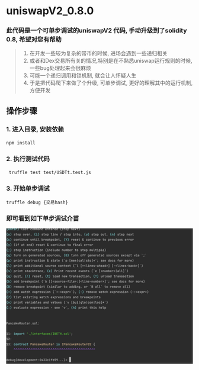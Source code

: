 # uniswapV2_0.8.0


### 此代码是一个可单步调试的uniswapV2 代码, 手动升级到了solidity 0.8, 希望对您有帮助

> 1. 在开发一些较为复杂的带币的时候, 进场会遇到一些递归相关
> 2. 或者和Dex交易所有关的情况,特别是在不熟悉uniswap运行规则的时候, 一些bug处理起来会很麻烦
> 3. 可能一个递归调用和锁机制, 就会让人怀疑人生
> 4. 于是把代码爬下来做了个升级, 可单步调试, 更好的理解其中的运行机制, 方便开发


## 操作步骤

### 1. 进入目录, 安装依赖
``
npm install
``

### 2. 执行测试代码
`` 
truffle test test/USDTt.test.js
``

### 3. 开始单步调试
```
truffle debug {交易hash}
```
### 即可看到如下单步调试介苗
![debug 界面](1221681557050.jpg)